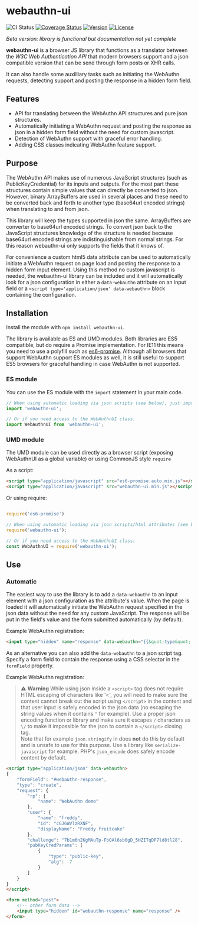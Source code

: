 # webauthn-ui

![CI Status](https://github.com/madwizard-thomas/webauthn-ui/workflows/CI/badge.svg)
[![Coverage Status](https://coveralls.io/repos/github/madwizard-thomas/webauthn-ui/badge.svg)](https://coveralls.io/github/madwizard-thomas/webauthn-ui)
[![Version](https://img.shields.io/npm/v/webauthn-ui.svg)](https://www.npmjs.com/package/webauthn-ui)
[![License](https://img.shields.io/npm/l/webauthn-ui.svg)](https://www.npmjs.com/package/webauthn-ui)

*Beta version: library is functional but documentation not yet complete*

**webauthn-ui** is a browser JS library that functions as a translator between the *W3C Web Authentication API* that modern browsers support and a json compatible version that can be send through form posts or XHR calls.

It can also handle some auxilliary tasks such as initiating the WebAuthn requests, detecting support and posting the response in a hidden form field.

## Features

- API for translating between the WebAuthn API structures and pure json structures.
- Automatically initiating a WebAuthn request and posting the response as json in a hidden form field without the need for custom javascript.
- Detection of WebAuthn support with graceful error handling.
- Adding CSS classes indicating WebAuthn feature support.
 
## Purpose

The WebAuthn API makes use of numerous JavaScript structures (such as PublicKeyCredential) for its inputs and outputs. For the most part these structures contain simple values that can directly be converted to json. However, binary ArrayBuffers are used in several places and these need to be converted back and forth to another type (base64url encoded strings) when translating to and from json. 

This library will keep the types supported in json the same. ArrayBuffers are converter to base64url encoded strings. To convert json back to the JavaScript structures knowledge of the structure is needed because base64url encoded strings are indistinguishable from normal strings. For this reason webauthn-ui only supports the fields that it knows of.

For convenience a custom html5 data attribute can be used to automatically initiate a WebAuthn request on page load and posting the response to a hidden form input element. Using this method no custom javascript is needed, the webauthn-ui library can be included and it will automatically look for a json configuration in either a `data-webauthn` attribute on an input field or a `<script type='application/json' data-webauthn>` block containing the configuration.


## Installation

Install the module with `npm install webauthn-ui`.

The library is available as ES and UMD modules. Both libraries are ES5 compatible, but do require a Promise implementation. For IE11 this means you need to use a polyfill such as [es6-promise](https://github.com/stefanpenner/es6-promise). Although all browsers that support WebAuthn support ES modules as well, it is still useful to support ES5 browsers for graceful handling in case WebAuthn is not supported.

### ES module

You can use the ES module with the `import` statement in your main code.

```js
// When using automatic loading via json scripts (see below), just importing the library is enough:
import 'webauthn-ui';

// Or if you need access to the WebAuthnUI class:
import WebAuthnUI from 'webauthn-ui';
```

### UMD module

The UMD module can be used directly as a browser script (exposing WebAuthnUI as a global variable) or using CommonJS style `require`

As a script:
```html
<script type="application/javascript" src="es6-promise.auto.min.js"></script> <!-- For old and crappy browsers -->
<script type="application/javascript" src="webauthn-ui.min.js"></script>
```

Or using require:
```js

require('es6-promise')

// When using automatic loading via json scripts/html attributes (see below), just importing the library is enough:
require('webauthn-ui');

// Or if you need access to the WebAuthnUI class:
const WebAuthnUI = require('webauthn-ui');
```


## Use


### Automatic 

The easiest way to use the library is to add a `data-webauthn` to an input element with a json configuration as the attribute's value.  When the page is loaded it will automatically initiate the WebAuthn request specified in the json data without the need for any custom JavaScript. The response will be put in the field's value and the form submitted automatically (by default).

Example WebAuthn registration:
```html
<input type="hidden" name="response" data-webauthn="{{&quot;type&quot;:&quot;create&quot;,&quot;request&quot;:{&quot;rp&quot;:{&quot;name&quot;:&quot;WebAuthn demo&quot;},&quot;user&quot;:{&quot;name&quot;:&quot;freddy&quot;,&quot;id&quot;:&quot;cGJ6WVlzRXNF&quot;,&quot;displayName&quot;:&quot;Freddy fruitcake&quot;},&quot;challenge&quot;:&quot;7b1m6n2KgMAuTp-FbOAl6sb0gD_5HZITqDF7ld8tl28&quot;,&quot;pubKeyCredParams&quot;:[{&quot;type&quot;:&quot;public-key&quot;,&quot;alg&quot;:-7}]}}" />
```

As an alternative you can also add the `data-webauthn` to a json script tag. Specify a form field to contain the response using a CSS selector in the `formField` property. 

Example WebAuthn registration:
> :warning: **Warning**
> While using json inside a `<script>` tag does not require HTML escaping of characters like '<', 
> you will need to make sure the content cannot break out the script using `</script>` in the content
> and that user input is safely encoded in the json data (no escaping the string values when it contains `"` 
> for example).
> Use a proper json encoding function or library and make sure it escapes `/` characters as `\/` to make
> it impossible for the json to contain a `</script>` closing tag. \
> Note that for example `json.stringify` in does **not** do this by default and is unsafe to use for this purpose.
> Use a library like `serialize-javascript` for example.  PHP's `json_encode` does safely encode content by 
> default.
>
```html
<script type="application/json" data-webauthn>
{
    "formField": "#webauthn-response",
    "type": "create",
    "request": {
        "rp": {
            "name": "WebAuthn demo"
        },
        "user": {
            "name": "freddy",
            "id": "cGJ6WVlzRXNF",
            "displayName": "Freddy fruitcake"
        },
        "challenge": "7b1m6n2KgMAuTp-FbOAl6sb0gD_5HZITqDF7ld8tl28",
        "pubKeyCredParams": [
            {
                "type": "public-key",
                "alg": -7
            }
        ]
    }
}
</script>

<form method="post">
    <!-- other form data -->
    <input type="hidden" id="webauthn-response" name="response" />
</form>
```


